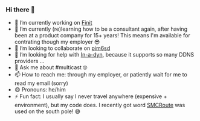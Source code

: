 ### Hi there 👋

- 🔭 I’m currently working on [Finit](/troglobit/finit)
- 🌱 I’m currently (re)learning how to be a consultant again, after having been at a product company for 15+ years! This means I'm available for contrating though my employer 😎
- 👯 I’m looking to collaborate on [pim6sd](/troglobit/pim6sd)
- 🤔 I’m looking for help with [In-a-dyn](/troglobit/inadyn), because it supports so many DDNS providers ...
- 💬 Ask me about #multicast 🤓
- 📫 How to reach me: through my employer, or patiently wait for me to read my email (sorry)
- 😄 Pronouns: he/him
- ⚡ Fun fact: I usually say I never travel anywhere (expensive + environment), but my code does.  I recently got word [SMCRoute](/troglobit/smcroute) was used on the south pole! 😅
